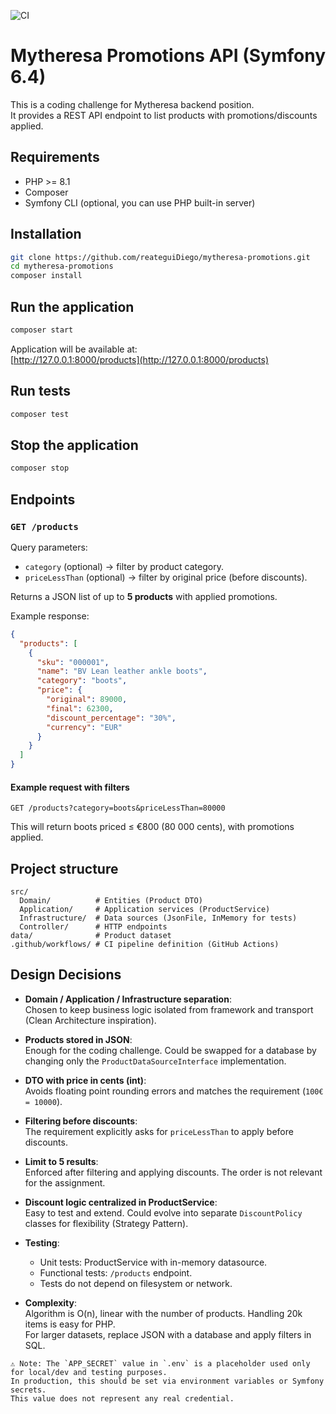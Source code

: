 ![CI](https://github.com/reateguiDiego/mytheresa-promotions/actions/workflows/ci.yml/badge.svg)

# Mytheresa Promotions API (Symfony 6.4)

This is a coding challenge for Mytheresa backend position.  
It provides a REST API endpoint to list products with promotions/discounts applied.

## Requirements

- PHP >= 8.1
- Composer
- Symfony CLI (optional, you can use PHP built-in server)

## Installation

```bash
git clone https://github.com/reateguiDiego/mytheresa-promotions.git
cd mytheresa-promotions
composer install
```

## Run the application

```bash
composer start
```

Application will be available at:  
[http://127.0.0.1:8000/products](http://127.0.0.1:8000/products)

## Run tests

```bash
composer test
```

## Stop the application

```bash
composer stop
```

## Endpoints

### `GET /products`

Query parameters:
- `category` (optional) → filter by product category.
- `priceLessThan` (optional) → filter by original price (before discounts).

Returns a JSON list of up to **5 products** with applied promotions.

Example response:

```json
{
  "products": [
    {
      "sku": "000001",
      "name": "BV Lean leather ankle boots",
      "category": "boots",
      "price": {
        "original": 89000,
        "final": 62300,
        "discount_percentage": "30%",
        "currency": "EUR"
      }
    }
  ]
}
```

#### Example request with filters

`GET /products?category=boots&priceLessThan=80000`

This will return boots priced ≤ €800 (80 000 cents), with promotions applied.

## Project structure

```
src/
  Domain/          # Entities (Product DTO)
  Application/     # Application services (ProductService)
  Infrastructure/  # Data sources (JsonFile, InMemory for tests)
  Controller/      # HTTP endpoints
data/              # Product dataset
.github/workflows/ # CI pipeline definition (GitHub Actions)
```

## Design Decisions

- **Domain / Application / Infrastructure separation**:  
  Chosen to keep business logic isolated from framework and transport (Clean Architecture inspiration).

- **Products stored in JSON**:  
  Enough for the coding challenge. Could be swapped for a database by changing only the `ProductDataSourceInterface` implementation.

- **DTO with price in cents (int)**:  
  Avoids floating point rounding errors and matches the requirement (`100€ = 10000`).

- **Filtering before discounts**:  
  The requirement explicitly asks for `priceLessThan` to apply before discounts.

- **Limit to 5 results**:  
  Enforced after filtering and applying discounts. The order is not relevant for the assignment.

- **Discount logic centralized in ProductService**:  
  Easy to test and extend. Could evolve into separate `DiscountPolicy` classes for flexibility (Strategy Pattern).

- **Testing**:  
  - Unit tests: ProductService with in-memory datasource.  
  - Functional tests: `/products` endpoint.  
  - Tests do not depend on filesystem or network.

- **Complexity**:  
  Algorithm is O(n), linear with the number of products. Handling 20k items is easy for PHP.  
  For larger datasets, replace JSON with a database and apply filters in SQL.

```
⚠️ Note: The `APP_SECRET` value in `.env` is a placeholder used only for local/dev and testing purposes.  
In production, this should be set via environment variables or Symfony secrets.  
This value does not represent any real credential.
```
